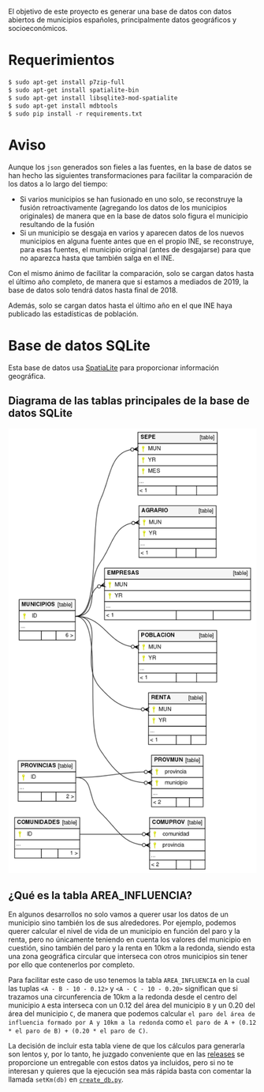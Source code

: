El objetivo de este proyecto es generar una base de datos con datos abiertos
de municipios españoles, principalmente datos geográficos y socioeconómicos.

# Requerimientos

```console
$ sudo apt-get install p7zip-full
$ sudo apt-get install spatialite-bin
$ sudo apt-get install libsqlite3-mod-spatialite
$ sudo apt-get install mdbtools
$ sudo pip install -r requirements.txt
```

# Aviso

Aunque los `json` generados son fieles a las fuentes, en la base de datos
se han hecho las siguientes transformaciones para facilitar la comparación
de los datos a lo largo del tiempo:

* Si varios municipios se han fusionado en uno solo, se reconstruye la
fusión retroactivamente (agregando los datos de los municipios originales)
de manera que en la base de datos solo figura el municipio resultando
de la fusión
* Si un municipio se desgaja en varios y aparecen datos de los nuevos
municipios en alguna fuente antes que en el propio INE, se reconstruye,
para esas fuentes, el municipio original (antes de desgajarse) para que no
aparezca hasta que también salga en el INE.

Con el mismo ánimo de facilitar la comparación, solo se cargan datos
hasta el último año completo, de manera que si estamos a mediados de
2019, la base de datos solo tendrá datos hasta final de 2018.

Además, solo se cargan datos hasta el último año en el que INE haya publicado
las estadísticas de población.

# Base de datos SQLite

Esta base de datos usa [SpatiaLite](https://www.gaia-gis.it/fossil/libspatialite/index)
para proporcionar información geográfica.

## Diagrama de las tablas principales de la base de datos SQLite

![Diagrama de las tablas principales de la base de datos SQLite](dataset/municipios.png)

## ¿Qué es la tabla AREA_INFLUENCIA?

En algunos desarrollos no solo vamos a querer usar los datos de un municipio
sino también los de sus alrededores. Por ejemplo, podemos querer calcular
el nivel de vida de un municipio en función del paro y la renta, pero no únicamente
teniendo en cuenta los valores del municipio en cuestión, sino también del
paro y la renta en 10km a la redonda, siendo esta una zona geográfica circular
que interseca con otros municipios sin tener por ello que contenerlos por
completo.

Para facilitar este caso de uso tenemos la tabla `AREA_INFLUENCIA` en la cual
las tuplas `<A - B - 10 - 0.12>` y `<A - C - 10 - 0.20>` significan que si trazamos
una circunferencia de 10km a la redonda desde el centro del municipio
`A` esta interseca con un 0.12 del área del municipio `B` y un 0.20 del área del municipio `C`,
de manera que podemos calcular `el paro del área de influencia formado por A y 10km a la redonda`
como `el paro de A + (0.12 * el paro de B) + (0.20 * el paro de C)`.

La decisión de incluir esta tabla viene de que los cálculos para generarla
son lentos y, por lo tanto, he juzgado conveniente que en las [releases](https://github.com/s-nt-s/municipios/releases/latest)
se proporcione un entregable con estos datos ya incluidos, pero si no te interesan
y quieres que la ejecución sea más rápida basta con comentar la llamada `setKm(db)`
en [`create_db.py`](core/create_db.py).
